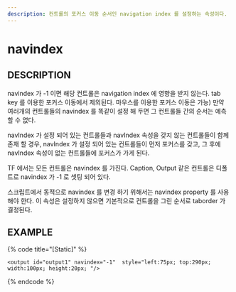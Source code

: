 ```yaml
---
description: 컨트롤의 포커스 이동 순서인 navigation index 를 설정하는 속성이다.    
---
```


#   navindex                        

## DESCRIPTION

navindex 가 -1 이면 해당 컨트롤은 navigation index 에 영향을 받지 않는다. 
tab key 를 이용한 포커스 이동에서 제외된다. 마우스를 이용한 포커스 이동은 가능)
만약 여러개의 컨트롤들의 navindex 를 똑같이 설정 해 두면 그 컨트롤들 간의 순서는 예측 할 수 없다.

navIndex 가 설정 되어 있는 컨트롤들과 navIndex 속성을 갖지 않는 컨트롤들이 함께 존재 할 경우, navIndex 가 설정 되어 있는 컨트롤들이 먼저 포커스를 갖고, 그 후에 navIndex 속성이 없는 컨트롤들에 포커스가 가게 된다.

TF 에서는 모든 컨트롤은 navindex 를 가진다. 
Caption, Output 같은 컨트롤은 디폴트로 navindex 가 -1 로 셋팅 되어 있다.

스크립트에서 동적으로 navindex 를 변경 하기 위해서는 navindex property 를 사용해야 한다.
이 속성은 설정하지 않으면 기본적으로 컨트롤을 그린 순서로 taborder 가 결정된다.

## EXAMPLE

{% code title="\[Static\]" %}
```markup
<output id="output1" navindex="-1"  style="left:75px; top:290px; width:100px; height:20px; "/> 
```
{% endcode %}
